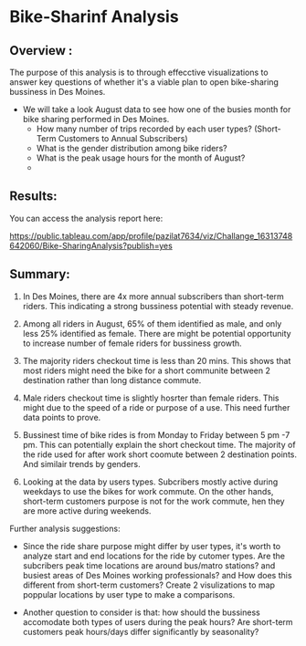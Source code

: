 # Bike-Sharinf Analysis
## Overview :

The purpose of this analysis is to through effecctive visualizations to answer key questions of whether it's a viable plan to open bike-sharing bussiness in Des Moines.

- We will take a look August data to see how one of the busies month for bike sharing performed in Des Moines.
    - How many number of trips recorded by each user types? (Short-Term Customers to Annual Subscribers)
    - What is the gender distribution among bike riders?
    - What is the peak usage hours for the month of August?
    - 


## Results:

You can access the analysis report here: 

https://public.tableau.com/app/profile/pazilat7634/viz/Challange_16313748642060/Bike-SharingAnalysis?publish=yes


## Summary:

1. In Des Moines, there are 4x more annual subscribers than short-term riders. This indicating a strong bussiness potential with steady revenue. 

2. Among all riders in August, 65% of them identified as male, and only less 25% identified as female. There are might be potential opportunity to increase number of female riders for bussiness growth. 

3. The majority riders checkout time is less than 20 mins. This shows that most riders might need the bike for a short communite between 2 destination rather than long distance commute. 

3. Male riders checkout time is slightly hosrter than female riders. This might due to the speed of a ride or purpose of a use. This need further data points to prove.

4. Bussinest time of bike rides is from Monday to Friday between 5 pm -7 pm. This can potentially explain the short checkout time. The majority of the ride used for after work short coomute between 2 destination points. And similair trends by genders. 

5. Looking at the data by users types. Subcribers mostly active during weekdays to use the bikes for work commute. On the other hands, short-term customers purpose is not for the work commute, hen they are more active during weekends. 

Further analysis suggestions:

- Since the ride share purpose might differ by user types, it's worth to analyze start and end locations for the ride by cutomer types. Are the subcribers peak time locations are around bus/matro stations? and busiest areas of Des Moines working professionals? and How does this different from short-term customers?
Create 2 visulizations to map poppular locations by user type to make a comparisons. 

- Another question to consider is that: how should the bussiness accomodate both types of users during the peak hours? Are short-term customers peak hours/days differ significantly by seasonality? 


